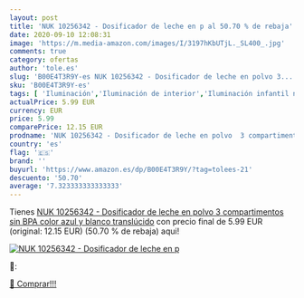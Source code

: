 ```yaml
---
layout: post
title: 'NUK 10256342 - Dosificador de leche en p al 50.70 % de rebaja'
date: 2020-09-10 12:08:31
image: 'https://m.media-amazon.com/images/I/3197hKbUTjL._SL400_.jpg'
comments: true
category: ofertas
author: 'tole.es'
slug: 'B00E4T3R9Y-es NUK 10256342 - Dosificador de leche en polvo 3...'
sku: 'B00E4T3R9Y-es'
tags: [ 'Iluminación','Iluminación de interior','Iluminación infantil nocturna','Lámparas e iluminación infantil','Monos para bebés niño','Ropa','Ropa de una pieza para bebés niño','Ropa para bebés','Ropa para bebés niño','nuk', ]
actualPrice: 5.99 EUR
currency: EUR
price: 5.99
comparePrice: 12.15 EUR
prodname: 'NUK 10256342 - Dosificador de leche en polvo  3 compartimentos  sin BPA   color azul y blanco translúcido'
country: 'es'
flag: '🇪🇸'
brand: ''
buyurl: 'https://www.amazon.es/dp/B00E4T3R9Y/?tag=tolees-21'
descuento: '50.70'
average: '7.323333333333333'
---
```


Tienes [NUK 10256342 - Dosificador de leche en polvo  3 compartimentos  sin BPA   color azul y blanco translúcido](https://www.amazon.es/dp/B00E4T3R9Y/?tag=tolees-21) con precio final de  5.99 EUR (original: 12.15 EUR) (50.70 %  de rebaja) aqui!

[![NUK 10256342 - Dosificador de leche en p](https://m.media-amazon.com/images/I/3197hKbUTjL._SL400_.jpg)](https://www.amazon.es/dp/B00E4T3R9Y/?tag=tolees-21)

🔎:


[🛒 Comprar!!!](https://www.amazon.es/dp/B00E4T3R9Y/?tag=tolees-21)
